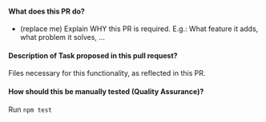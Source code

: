#### What does this PR do?

- (replace me) Explain WHY this PR is required. E.g.: What feature it adds, what problem it solves, …

#### Description of Task proposed in this pull request?

Files necessary for this functionality, as reflected in this PR.

#### How should this be manually tested (Quality Assurance)?

Run `npm test`
